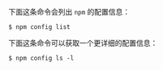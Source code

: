 下面这条命令会列出 `npm` 的配置信息：

```shell
$ npm config list
```

下面这条命令可以获取一个更详细的配置信息：

```shell
$ npm config ls -l
```

